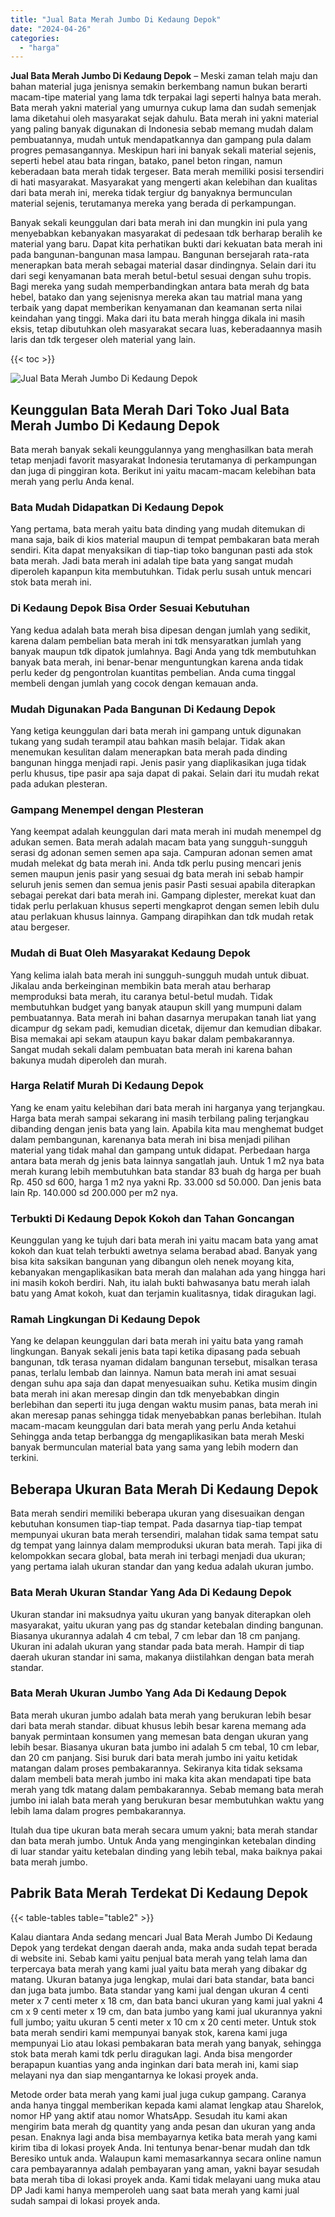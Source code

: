 ```yaml
---
title: "Jual Bata Merah Jumbo Di Kedaung Depok"
date: "2024-04-26"
categories: 
  - "harga"
---
```


**Jual Bata Merah Jumbo Di Kedaung Depok** – Meski zaman telah maju dan bahan material juga jenisnya semakin berkembang namun bukan berarti macam-tipe material yang lama tdk terpakai lagi seperti halnya bata merah. Bata merah yakni material yang umurnya cukup lama dan sudah semenjak lama diketahui oleh masyarakat sejak dahulu. Bata merah ini yakni material yang paling banyak digunakan di Indonesia sebab memang mudah dalam pembuatannya, mudah untuk mendapatkannya dan gampang pula dalam progres pemasangannya. Meskipun hari ini banyak sekali material sejenis, seperti hebel atau bata ringan, batako, panel beton ringan, namun keberadaan bata merah tidak tergeser. Bata merah memiliki posisi tersendiri di hati masyarakat. Masyarakat yang mengerti akan kelebihan dan kualitas dari bata merah ini, mereka tidak tergiur dg banyaknya bermunculan material sejenis, terutamanya mereka yang berada di perkampungan.

Banyak sekali keunggulan dari bata merah ini dan mungkin ini pula yang menyebabkan kebanyakan masyarakat di pedesaan tdk berharap beralih ke material yang baru. Dapat kita perhatikan bukti dari kekuatan bata merah ini pada bangunan-bangunan masa lampau. Bangunan bersejarah rata-rata menerapkan bata merah sebagai material dasar dindingnya. Selain dari itu dari segi kenyamanan bata merah betul-betul sesuai dengan suhu tropis. Bagi mereka yang sudah memperbandingkan antara bata merah dg bata hebel, batako dan yang sejenisnya mereka akan tau matrial mana yang terbaik yang dapat memberikan kenyamanan dan keamanan serta nilai keindahan yang tinggi. Maka dari itu bata merah hingga dikala ini masih eksis, tetap dibutuhkan oleh masyarakat secara luas, keberadaannya masih laris dan tdk tergeser oleh material yang lain.

{{< toc >}}

![Jual Bata Merah Jumbo Di Kedaung Depok](/images/jual-bata-merah-14.png)

## Keunggulan Bata Merah Dari Toko Jual Bata Merah Jumbo Di Kedaung Depok

Bata merah banyak sekali keunggulannya yang menghasilkan bata merah tetap menjadi favorit masyarakat Indonesia terutamanya di perkampungan dan juga di pinggiran kota. Berikut ini yaitu macam-macam kelebihan bata merah yang perlu Anda kenal.

### Bata Mudah Didapatkan Di Kedaung Depok

Yang pertama, bata merah yaitu bata dinding yang mudah ditemukan di mana saja, baik di kios material maupun di tempat pembakaran bata merah sendiri. Kita dapat menyaksikan di tiap-tiap toko bangunan pasti ada stok bata merah. Jadi bata merah ini adalah tipe bata yang sangat mudah diperoleh kapanpun kita membutuhkan. Tidak perlu susah untuk mencari stok bata merah ini.

### Di Kedaung Depok Bisa Order Sesuai Kebutuhan

Yang kedua adalah bata merah bisa dipesan dengan jumlah yang sedikit, karena dalam pembelian bata merah ini tdk mensyaratkan jumlah yang banyak maupun tdk dipatok jumlahnya. Bagi Anda yang tdk membutuhkan banyak bata merah, ini benar-benar menguntungkan karena anda tidak perlu keder dg pengontrolan kuantitas pembelian. Anda cuma tinggal membeli dengan jumlah yang cocok dengan kemauan anda.

### Mudah Digunakan Pada Bangunan Di Kedaung Depok

Yang ketiga keunggulan dari bata merah ini gampang untuk digunakan tukang yang sudah terampil atau bahkan masih belajar. Tidak akan menemukan kesulitan dalam menerapkan bata merah pada dinding bangunan hingga menjadi rapi. Jenis pasir yang diaplikasikan juga tidak perlu khusus, tipe pasir apa saja dapat di pakai. Selain dari itu mudah rekat pada adukan plesteran.

### Gampang Menempel dengan Plesteran

Yang keempat adalah keunggulan dari mata merah ini mudah menempel dg adukan semen. Bata merah adalah macam bata yang sungguh-sungguh serasi dg adonan semen semen apa saja. Campuran adonan semen amat mudah melekat dg bata merah ini. Anda tdk perlu pusing mencari jenis semen maupun jenis pasir yang sesuai dg bata merah ini sebab hampir seluruh jenis semen dan semua jenis pasir Pasti sesuai apabila diterapkan sebagai perekat dari bata merah ini. Gampang diplester, merekat kuat dan tidak perlu perlakuan khusus seperti mengkaprot dengan semen lebih dulu atau perlakuan khusus lainnya. Gampang dirapihkan dan tdk mudah retak atau bergeser.

### Mudah di Buat Oleh Masyarakat Kedaung Depok

Yang kelima ialah bata merah ini sungguh-sungguh mudah untuk dibuat. Jikalau anda berkeinginan membikin bata merah atau berharap memproduksi bata merah, itu caranya betul-betul mudah. Tidak membutuhkan budget yang banyak ataupun skill yang mumpuni dalam pembuatannya. Bata merah ini bahan dasarnya merupakan tanah liat yang dicampur dg sekam padi, kemudian dicetak, dijemur dan kemudian dibakar. Bisa memakai api sekam ataupun kayu bakar dalam pembakarannya. Sangat mudah sekali dalam pembuatan bata merah ini karena bahan bakunya mudah diperoleh dan murah.

### Harga Relatif Murah Di Kedaung Depok

Yang ke enam yaitu kelebihan dari bata merah ini harganya yang terjangkau. Harga bata merah sampai sekarang ini masih terbilang paling terjangkau dibanding dengan jenis bata yang lain. Apabila kita mau menghemat budget dalam pembangunan, karenanya bata merah ini bisa menjadi pilihan material yang tidak mahal dan gampang untuk didapat. Perbedaan harga antara bata merah dg jenis bata lainnya sangatlah jauh. Untuk 1 m2 nya bata merah kurang lebih membutuhkan bata standar 83 buah dg harga per buah Rp. 450 sd 600, harga 1 m2 nya yakni Rp. 33.000 sd 50.000. Dan jenis bata lain Rp. 140.000 sd 200.000 per m2 nya.

### Terbukti Di Kedaung Depok Kokoh dan Tahan Goncangan

Keunggulan yang ke tujuh dari bata merah ini yaitu macam bata yang amat kokoh dan kuat telah terbukti awetnya selama berabad abad. Banyak yang bisa kita saksikan bangunan yang dibangun oleh nenek moyang kita, kebanyakan mengaplikasikan bata merah dan malahan ada yang hingga hari ini masih kokoh berdiri. Nah, itu ialah bukti bahwasanya batu merah ialah batu yang Amat kokoh, kuat dan terjamin kualitasnya, tidak diragukan lagi.

### Ramah Lingkungan Di Kedaung Depok

Yang ke delapan keunggulan dari bata merah ini yaitu bata yang ramah lingkungan. Banyak sekali jenis bata tapi ketika dipasang pada sebuah bangunan, tdk terasa nyaman didalam bangunan tersebut, misalkan terasa panas, terlalu lembab dan lainnya. Namun bata merah ini amat sesuai dengan suhu apa saja dan dapat menyesuaikan suhu. Ketika musim dingin bata merah ini akan meresap dingin dan tdk menyebabkan dingin berlebihan dan seperti itu juga dengan waktu musim panas, bata merah ini akan meresap panas sehingga tidak menyebabkan panas berlebihan. Itulah macam-macam keunggulan dari bata merah yang perlu Anda ketahui Sehingga anda tetap berbangga dg mengaplikasikan bata merah Meski banyak bermunculan material bata yang sama yang lebih modern dan terkini.

## Beberapa Ukuran Bata Merah Di Kedaung Depok

Bata merah sendiri memiliki beberapa ukuran yang disesuaikan dengan kebutuhan konsumen tiap-tiap tempat. Pada dasarnya tiap-tiap tempat mempunyai ukuran bata merah tersendiri, malahan tidak sama tempat satu dg tempat yang lainnya dalam memproduksi ukuran bata merah. Tapi jika di kelompokkan secara global, bata merah ini terbagi menjadi dua ukuran; yang pertama ialah ukuran standar dan yang kedua adalah ukuran jumbo.

### Bata Merah Ukuran Standar Yang Ada Di Kedaung Depok

Ukuran standar ini maksudnya yaitu ukuran yang banyak diterapkan oleh masyarakat, yaitu ukuran yang pas dg standar ketebalan dinding bangunan. Biasanya ukurannya adalah 4 cm tebal, 7 cm lebar dan 18 cm panjang. Ukuran ini adalah ukuran yang standar pada bata merah. Hampir di tiap daerah ukuran standar ini sama, makanya diistilahkan dengan bata merah standar.

### Bata Merah Ukuran Jumbo Yang Ada Di Kedaung Depok

Bata merah ukuran jumbo adalah bata merah yang berukuran lebih besar dari bata merah standar. dibuat khusus lebih besar karena memang ada banyak permintaan konsumen yang memesan bata dengan ukuran yang lebih besar. Biasanya ukuran bata jumbo ini adalah 5 cm tebal, 10 cm lebar, dan 20 cm panjang. Sisi buruk dari bata merah jumbo ini yaitu ketidak matangan dalam proses pembakarannya. Sekiranya kita tidak seksama dalam membeli bata merah jumbo ini maka kita akan mendapati tipe bata merah yang tdk matang dalam pembakarannya. Sebab memang bata merah jumbo ini ialah bata merah yang berukuran besar membutuhkan waktu yang lebih lama dalam progres pembakarannya.

Itulah dua tipe ukuran bata merah secara umum yakni; bata merah standar dan bata merah jumbo. Untuk Anda yang menginginkan ketebalan dinding di luar standar yaitu ketebalan dinding yang lebih tebal, maka baiknya pakai bata merah jumbo.

## Pabrik Bata Merah Terdekat Di Kedaung Depok

{{< table-tables table="table2" >}}

Kalau diantara Anda sedang mencari Jual Bata Merah Jumbo Di Kedaung Depok yang terdekat dengan daerah anda, maka anda sudah tepat berada di website ini. Sebab kami yaitu penjual bata merah yang telah lama dan terpercaya bata merah yang kami jual yaitu bata merah yang dibakar dg matang. Ukuran batanya juga lengkap, mulai dari bata standar, bata banci dan juga bata jumbo. Bata standar yang kami jual dengan ukuran 4 centi meter x 7 centi meter x 18 cm, dan bata banci ukuran yang kami jual yakni 4 cm x 9 centi meter x 19 cm, dan bata jumbo yang kami jual ukurannya yakni full jumbo; yaitu ukuran 5 centi meter x 10 cm x 20 centi meter. Untuk stok bata merah sendiri kami mempunyai banyak stok, karena kami juga mempunyai Lio atau lokasi pembakaran bata merah yang banyak, sehingga stok bata merah kami tdk perlu diragukan lagi. Anda bisa mengorder berapapun kuantias yang anda inginkan dari bata merah ini, kami siap melayani nya dan siap mengantarnya ke lokasi proyek anda.

Metode order bata merah yang kami jual juga cukup gampang. Caranya anda hanya tinggal memberikan kepada kami alamat lengkap atau Sharelok, nomor HP yang aktif atau nomor WhatsApp. Sesudah itu kami akan mengirim bata merah dg quantity yang anda pesan dan ukuran yang anda pesan. Enaknya lagi anda bisa membayarnya ketika bata merah yang kami kirim tiba di lokasi proyek Anda. Ini tentunya benar-benar mudah dan tdk Beresiko untuk anda. Walaupun kami memasarkannya secara online namun cara pembayarannya adalah pembayaran yang aman, yakni bayar sesudah bata merah tiba di lokasi proyek anda. Kami tidak melayani uang muka atau DP Jadi kami hanya memperoleh uang saat bata merah yang kami jual sudah sampai di lokasi proyek anda.
